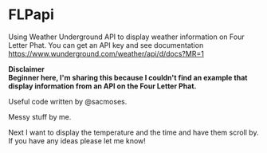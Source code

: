 # FLPapi
Using Weather Underground API to display weather information on Four Letter Phat. You can get an API key and see documentation https://www.wunderground.com/weather/api/d/docs?MR=1

**Disclaimer
<br>Beginner here, I'm sharing this because I couldn't find an example that display information from an API on the Four Letter Phat.**

Useful code written by @sacmoses.

Messy stuff by me.

Next I want to display the temperature and the time and have them scroll by. If you have any ideas please let me know!
